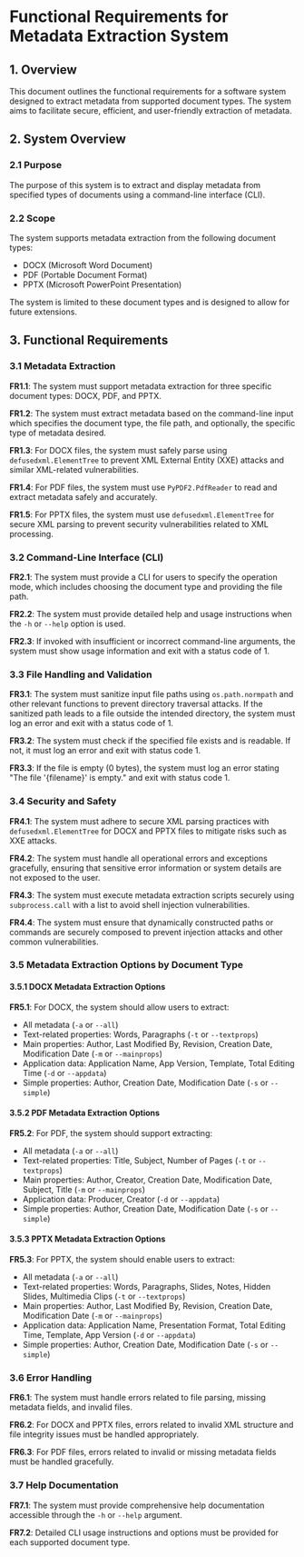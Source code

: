 # Functional Requirements for Metadata Extraction System

## 1. Overview

This document outlines the functional requirements for a software system designed to extract metadata from supported document types. The system aims to facilitate secure, efficient, and user-friendly extraction of metadata.

## 2. System Overview

### 2.1 Purpose

The purpose of this system is to extract and display metadata from specified types of documents using a command-line interface (CLI).

### 2.2 Scope

The system supports metadata extraction from the following document types:
- DOCX (Microsoft Word Document)
- PDF (Portable Document Format)
- PPTX (Microsoft PowerPoint Presentation)

The system is limited to these document types and is designed to allow for future extensions.

## 3. Functional Requirements

### 3.1 Metadata Extraction

**FR1.1**: The system must support metadata extraction for three specific document types: DOCX, PDF, and PPTX.

**FR1.2**: The system must extract metadata based on the command-line input which specifies the document type, the file path, and optionally, the specific type of metadata desired.

**FR1.3**: For DOCX files, the system must safely parse using `defusedxml.ElementTree` to prevent XML External Entity (XXE) attacks and similar XML-related vulnerabilities.

**FR1.4**: For PDF files, the system must use `PyPDF2.PdfReader` to read and extract metadata safely and accurately.

**FR1.5**: For PPTX files, the system must use `defusedxml.ElementTree` for secure XML parsing to prevent security vulnerabilities related to XML processing.

### 3.2 Command-Line Interface (CLI)

**FR2.1**: The system must provide a CLI for users to specify the operation mode, which includes choosing the document type and providing the file path.

**FR2.2**: The system must provide detailed help and usage instructions when the `-h` or `--help` option is used.

**FR2.3**: If invoked with insufficient or incorrect command-line arguments, the system must show usage information and exit with a status code of 1.

### 3.3 File Handling and Validation

**FR3.1**: The system must sanitize input file paths using `os.path.normpath` and other relevant functions to prevent directory traversal attacks. If the sanitized path leads to a file outside the intended directory, the system must log an error and exit with a status code of 1.

**FR3.2**: The system must check if the specified file exists and is readable. If not, it must log an error and exit with status code 1.

**FR3.3**: If the file is empty (0 bytes), the system must log an error stating "The file '{filename}' is empty." and exit with status code 1.

### 3.4 Security and Safety

**FR4.1**: The system must adhere to secure XML parsing practices with `defusedxml.ElementTree` for DOCX and PPTX files to mitigate risks such as XXE attacks.

**FR4.2**: The system must handle all operational errors and exceptions gracefully, ensuring that sensitive error information or system details are not exposed to the user.

**FR4.3**: The system must execute metadata extraction scripts securely using `subprocess.call` with a list to avoid shell injection vulnerabilities.

**FR4.4**: The system must ensure that dynamically constructed paths or commands are securely composed to prevent injection attacks and other common vulnerabilities.

### 3.5 Metadata Extraction Options by Document Type

#### 3.5.1 DOCX Metadata Extraction Options

**FR5.1**: For DOCX, the system should allow users to extract:
- All metadata (`-a` or `--all`)
- Text-related properties: Words, Paragraphs (`-t` or `--textprops`)
- Main properties: Author, Last Modified By, Revision, Creation Date, Modification Date (`-m` or `--mainprops`)
- Application data: Application Name, App Version, Template, Total Editing Time (`-d` or `--appdata`)
- Simple properties: Author, Creation Date, Modification Date (`-s` or `--simple`)

#### 3.5.2 PDF Metadata Extraction Options

**FR5.2**: For PDF, the system should support extracting:
- All metadata (`-a` or `--all`)
- Text-related properties: Title, Subject, Number of Pages (`-t` or `--textprops`)
- Main properties: Author, Creator, Creation Date, Modification Date, Subject, Title (`-m` or `--mainprops`)
- Application data: Producer, Creator (`-d` or `--appdata`)
- Simple properties: Author, Creation Date, Modification Date (`-s` or `--simple`)

#### 3.5.3 PPTX Metadata Extraction Options

**FR5.3**: For PPTX, the system should enable users to extract:
- All metadata (`-a` or `--all`)
- Text-related properties: Words, Paragraphs, Slides, Notes, Hidden Slides, Multimedia Clips (`-t` or `--textprops`)
- Main properties: Author, Last Modified By, Revision, Creation Date, Modification Date (`-m` or `--mainprops`)
- Application data: Application Name, Presentation Format, Total Editing Time, Template, App Version (`-d` or `--appdata`)
- Simple properties: Author, Creation Date, Modification Date (`-s` or `--simple`)

### 3.6 Error Handling

**FR6.1**: The system must handle errors related to file parsing, missing metadata fields, and invalid files.

**FR6.2**: For DOCX and PPTX files, errors related to invalid XML structure and file integrity issues must be handled appropriately.

**FR6.3**: For PDF files, errors related to invalid or missing metadata fields must be handled gracefully.

### 3.7 Help Documentation

**FR7.1**: The system must provide comprehensive help documentation accessible through the `-h` or `--help` argument.

**FR7.2**: Detailed CLI usage instructions and options must be provided for each supported document type.

